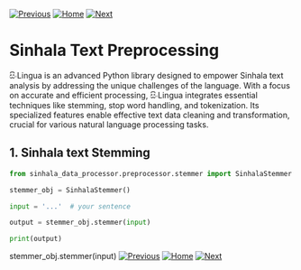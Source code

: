 [![Previous](https://img.shields.io/badge/previous-green.svg)](https://github.com/SupunGurusinghe/SinlinguaDocumentation/tree/main/3.%20Sinhala%20Grammar%20Conversion/README.md)
[![Home](https://img.shields.io/badge/home-orange.svg)](https://github.com/SupunGurusinghe/SinlinguaDocumentation/blob/main/README.md)
[![Next](https://img.shields.io/badge/next-blue.svg)](https://github.com/SupunGurusinghe/SinlinguaDocumentation/tree/main/5.%20Sinhala%20Text%20Summarization/README.md)

# Sinhala Text Preprocessing

සිංLingua is an advanced Python library designed to empower Sinhala text analysis by addressing the unique challenges of the language. With a focus on accurate and efficient processing, සිංLingua integrates essential techniques like stemming, stop word handling, and tokenization. Its specialized features enable effective text data cleaning and transformation, crucial for various natural language processing tasks.

## 1. Sinhala text Stemming


```python
from sinhala_data_processor.preprocessor.stemmer import SinhalaStemmer

stemmer_obj = SinhalaStemmer()

input = '...'  # your sentence

output = stemmer_obj.stemmer(input)

print(output)
```

stemmer_obj.stemmer(input)
[![Previous](https://img.shields.io/badge/previous-green.svg)](https://github.com/SupunGurusinghe/SinlinguaDocumentation/tree/main/3.%20Sinhala%20Grammar%20Conversion/README.md)
[![Home](https://img.shields.io/badge/home-orange.svg)](https://github.com/SupunGurusinghe/SinlinguaDocumentation/blob/main/README.md)
[![Next](https://img.shields.io/badge/next-blue.svg)](https://github.com/SupunGurusinghe/SinlinguaDocumentation/tree/main/5.%20Sinhala%20Text%20Summarization/README.md)
